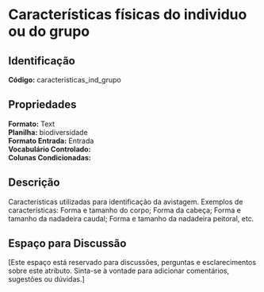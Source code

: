 # Características físicas do individuo ou do grupo

## Identificação
**Código:** caracteristicas_ind_grupo

## Propriedades
**Formato:** Text  
**Planilha:** biodiversidade  
**Formato Entrada:** Entrada  
**Vocabulário Controlado:**   
**Colunas Condicionadas:**   

## Descrição
Características utilizadas para identificação da avistagem. Exemplos de características: Forma e tamanho do corpo; Forma da cabeça; Forma e tamanho da nadadeira caudal; Forma e tamanho da nadadeira peitoral, etc.

## Espaço para Discussão
[Este espaço está reservado para discussões, perguntas e esclarecimentos sobre este atributo. Sinta-se à vontade para adicionar comentários, sugestões ou dúvidas.]
